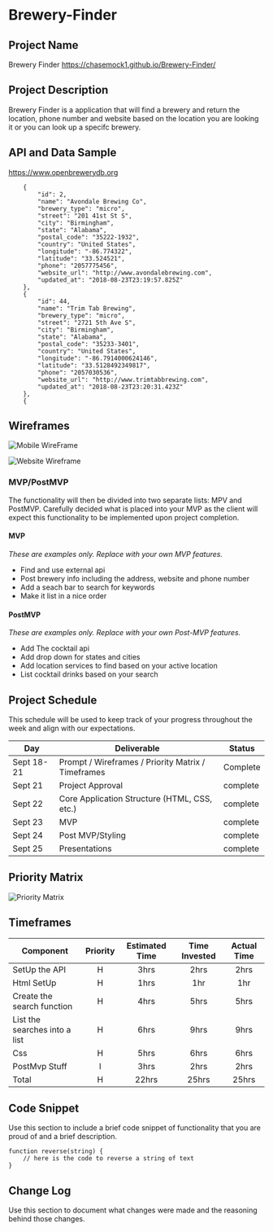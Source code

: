 # Brewery-Finder

## Project Name

Brewery Finder
https://chasemock1.github.io/Brewery-Finder/

## Project Description

Brewery Finder is a application that will find a brewery and return the location, phone number and website based on the location you are looking it or you can look up a specifc brewery.
## API and Data Sample

https://www.openbrewerydb.org

```[
    {
        "id": 2,
        "name": "Avondale Brewing Co",
        "brewery_type": "micro",
        "street": "201 41st St S",
        "city": "Birmingham",
        "state": "Alabama",
        "postal_code": "35222-1932",
        "country": "United States",
        "longitude": "-86.774322",
        "latitude": "33.524521",
        "phone": "2057775456",
        "website_url": "http://www.avondalebrewing.com",
        "updated_at": "2018-08-23T23:19:57.825Z"
    },
    {
        "id": 44,
        "name": "Trim Tab Brewing",
        "brewery_type": "micro",
        "street": "2721 5th Ave S",
        "city": "Birmingham",
        "state": "Alabama",
        "postal_code": "35233-3401",
        "country": "United States",
        "longitude": "-86.7914000624146",
        "latitude": "33.5128492349817",
        "phone": "2057030536",
        "website_url": "http://www.trimtabbrewing.com",
        "updated_at": "2018-08-23T23:20:31.423Z"
    },
    {
```
## Wireframes

![Mobile WireFrame](https://i.imgur.com/2w92V8N.png)

![Website Wireframe](https://i.imgur.com/GyLEa83.png)

### MVP/PostMVP

The functionality will then be divided into two separate lists: MPV and PostMVP.  Carefully decided what is placed into your MVP as the client will expect this functionality to be implemented upon project completion.  

#### MVP 
*These are examples only. Replace with your own MVP features.*

- Find and use external api 
- Post brewery info including the address, website and phone number
- Add a seach bar to search for keywords
- Make it list in a nice order

#### PostMVP  
*These are examples only. Replace with your own Post-MVP features.*

- Add The cocktail api
- Add drop down for states and cities
- Add location services to find based on your active location
- List cocktail drinks based on your search

## Project Schedule

This schedule will be used to keep track of your progress throughout the week and align with our expectations.  

|  Day | Deliverable | Status
|---|---| ---|
|Sept 18-21| Prompt / Wireframes / Priority Matrix / Timeframes | Complete
|Sept 21| Project Approval | complete
|Sept 22| Core Application Structure (HTML, CSS, etc.) | complete
|Sept 23| MVP | complete
|Sept 24| Post MVP/Styling | complete
|Sept 25| Presentations | complete

## Priority Matrix

![Priority Matrix](https://i.imgur.com/7KHdaaq.png)

## Timeframes



| Component | Priority | Estimated Time | Time Invested | Actual Time |
| --- | :---: |  :---: | :---: | :---: |
| SetUp the API | H | 3hrs| 2hrs | 2hrs |
| Html SetUp | H | 1hrs| 1hr | 1hr |
| Create the search function | H | 4hrs| 5hrs | 5hrs |
| List the searches into a list | H | 6hrs| 9hrs | 9hrs |
| Css | H | 5hrs| 6hrs | 6hrs |
| PostMvp Stuff | l | 3hrs| 2hrs | 2hrs |
| Total | H | 22hrs| 25hrs | 25hrs |

## Code Snippet

Use this section to include a brief code snippet of functionality that you are proud of and a brief description.  

```
function reverse(string) {
	// here is the code to reverse a string of text
}
```

## Change Log
 Use this section to document what changes were made and the reasoning behind those changes.  
